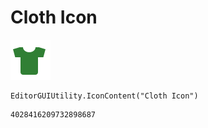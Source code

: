 # Cloth Icon
![](/img/Cloth%20Icon.png)

``` CSharp
EditorGUIUtility.IconContent("Cloth Icon")
```
```
4028416209732898687
```
